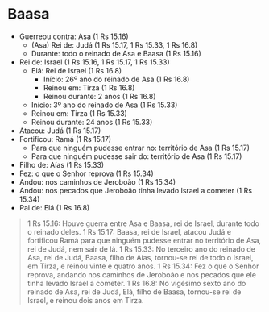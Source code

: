 # Baasa
- Guerreou contra: Asa (1 Rs 15.16)
  - (Asa) Rei de: Judá (1 Rs 15.17, 1 Rs 15.33, 1 Rs 16.8)
  - Durante: todo o reinado de Asa e Baasa (1 Rs 15.16)
- Rei de: Israel (1 Rs 15.16, 1 Rs 15.17, 1 Rs 15.33)
  - Elá: Rei de Israel (1 Rs 16.8)
    - Início: 26º ano do reinado de Asa (1 Rs 16.8)
    - Reinou em: Tirza (1 Rs 16.8)
    - Reinou durante: 2 anos (1 Rs 16.8)
  - Início: 3º ano do reinado de Asa (1 Rs 15.33)
  - Reinou em: Tirza (1 Rs 15.33)
  - Reinou durante: 24 anos (1 Rs 15.33)
- Atacou: Judá (1 Rs 15.17)
- Fortificou: Ramá (1 Rs 15.17)
  - Para que ninguém pudesse entrar no: território de Asa (1 Rs 15.17)
  - Para que ninguém pudesse sair do: território de Asa (1 Rs 15.17)
- Filho de: Aías (1 Rs 15.33)
- Fez: o que o Senhor reprova (1 Rs 15.34)
- Andou: nos caminhos de Jeroboão (1 Rs 15.34)
- Andou: nos pecados que Jeroboão tinha levado Israel a cometer (1 Rs 15.34)
- Pai de: Elá (1 Rs 16.8)

> 1 Rs 15.16: Houve guerra entre Asa e Baasa, rei de Israel, durante todo o reinado deles.
> 1 Rs 15.17: Baasa, rei de Israel, atacou Judá e fortificou Ramá para que ninguém pudesse entrar no território de Asa, rei de Judá, nem sair de lá.
> 1 Rs 15.33: No terceiro ano do reinado de Asa, rei de Judá, Baasa, filho de Aías, tornou-se rei de todo o Israel, em Tirza, e reinou vinte e quatro anos.
> 1 Rs 15.34: Fez o que o Senhor reprova, andando nos caminhos de Jeroboão e nos pecados que ele tinha levado Israel a cometer.
> 1 Rs 16.8: No vigésimo sexto ano do reinado de Asa, rei de Judá, Elá, filho de Baasa, tornou-se rei de Israel, e reinou dois anos em Tirza.

